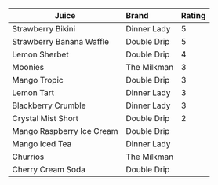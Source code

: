 | Juice                     | Brand       | Rating |
| ------------------------- |:----------- | ------ |
| Strawberry Bikini         | Dinner Lady | 5      |
| Strawberry Banana Waffle  | Double Drip | 5      |
| Lemon Sherbet             | Double Drip | 4      |
| Moonies                   | The Milkman | 3      |
| Mango Tropic              | Double Drip | 3      |
| Lemon Tart                | Dinner Lady | 3      |
| Blackberry Crumble        | Dinner Lady | 3      |
| Crystal Mist Short        | Double Drip | 2      |
| Mango Raspberry Ice Cream | Double Drip |        |
| Mango Iced Tea            | Dinner Lady |        |
| Churrios                  | The Milkman |        |
| Cherry Cream Soda         | Double Drip |        |
